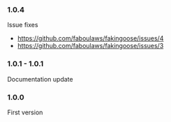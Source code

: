 ### 1.0.4
Issue fixes
- https://github.com/faboulaws/fakingoose/issues/4
- https://github.com/faboulaws/fakingoose/issues/3

### 1.0.1 - 1.0.1
Documentation update

### 1.0.0
First version
